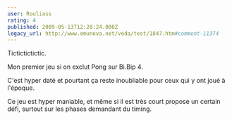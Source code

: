 ```yaml
---
user: Rouliass
rating: 4
published: 2009-05-13T12:28:24.000Z
legacy_url: http://www.emunova.net/veda/test/1847.htm#comment-11374
---
```

Tictictictictic.

Mon premier jeu si on exclut Pong sur Bi.Bip 4\.

C'est hyper daté et pourtant ça reste inoubliable pour ceux qui y ont joué à l'époque.

Ce jeu est hyper maniable, et même si il est très court propose un certain défi, surtout sur les phases demandant du timing.